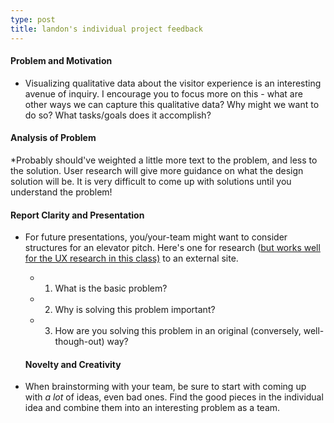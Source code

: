 ```yaml
---
type: post
title: landon's individual project feedback
---
```

#### Problem and Motivation

* Visualizing qualitative data about the visitor experience is an interesting avenue of inquiry. I encourage you to focus more on this - what are other ways we can capture this qualitative data? Why might we want to do so? What tasks/goals does it accomplish?

#### Analysis of Problem

*Probably should've weighted a little more text to the problem, and less to the solution. User research will give more guidance on what the design solution will be. It is very difficult to come up with solutions until you understand the problem!

#### Report Clarity and Presentation

* For future presentations, you/your-team might want to consider structures for an elevator pitch. Here's one for research ([but works well for the UX research in this class)](https://academia.stackexchange.com/questions/1779/what-are-the-elements-of-an-effective-elevator-pitch) to an external site.
  * 1. What is the basic problem?
  * 2. Why is solving this problem important?
  * 3. How are you solving this problem in an original (conversely, well-though-out) way?
  
  #### Novelty and Creativity
* When brainstorming with your team, be sure to start with coming up with *a lot* of ideas, even bad ones. Find the good pieces in the individual idea and combine them into an interesting problem as a team.

